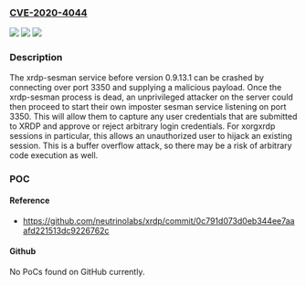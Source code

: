### [CVE-2020-4044](https://cve.mitre.org/cgi-bin/cvename.cgi?name=CVE-2020-4044)
![](https://img.shields.io/static/v1?label=Product&message=xrdp&color=blue)
![](https://img.shields.io/static/v1?label=Version&message=%3C%200.9.13.1%20&color=brightgreen)
![](https://img.shields.io/static/v1?label=Vulnerability&message=CWE-121%3A%20Stack-based%20Buffer%20Overflow&color=brightgreen)

### Description

The xrdp-sesman service before version 0.9.13.1 can be crashed by connecting over port 3350 and supplying a malicious payload. Once the xrdp-sesman process is dead, an unprivileged attacker on the server could then proceed to start their own imposter sesman service listening on port 3350. This will allow them to capture any user credentials that are submitted to XRDP and approve or reject arbitrary login credentials. For xorgxrdp sessions in particular, this allows an unauthorized user to hijack an existing session. This is a buffer overflow attack, so there may be a risk of arbitrary code execution as well.

### POC

#### Reference
- https://github.com/neutrinolabs/xrdp/commit/0c791d073d0eb344ee7aaafd221513dc9226762c

#### Github
No PoCs found on GitHub currently.

